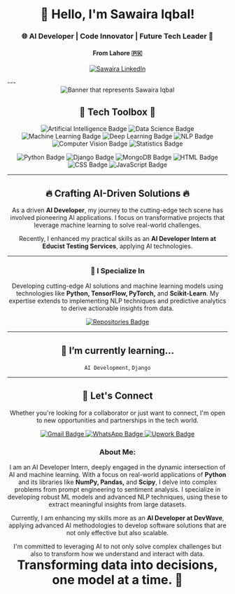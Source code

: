 <h1 align="center">👋 Hello, I'm Sawaira Iqbal!</h1>
<h3 align="center">🌐 AI Developer | Code Innovator | Future Tech Leader 🚀</h3>
<h4 align="center">From Lahore 🇵🇰</h4>

<p align="center">
  <a href="https://www.linkedin.com/in/sawaira-iqbal-44b47b247/" target="_blank"><img src="https://img.shields.io/badge/LinkedIn-Sawaira%20Iqbal-blue?style=for-the-badge&logo=linkedin" alt="Sawaira LinkedIn"></a>
</p>
---

<div align="center">
  <img src="WhatsApp Image 2025-03-27 at 7.31.14 PM.jpeg" alt="Banner that represents Sawaira Iqbal">
</div>

<h2 align="center">💼 Tech Toolbox 🧰</h2>

<p align="center">
  <!-- Artificial_Intelligence -->
  <img src="https://img.shields.io/badge/Artificial_Intelligence-4285F4?style=for-the-badge&logo=openai&logoColor=white" alt="Artificial Intelligence Badge"/>
  <!-- Data_Science -->
  <img src="https://img.shields.io/badge/Data_Science-FF6F00?style=for-the-badge&logo=Apache-Spark&logoColor=white" alt="Data Science Badge"/>
  <!-- Machine_Learning -->
  <img src="https://img.shields.io/badge/Machine_Learning-007FFF?style=for-the-badge&logo=TensorFlow&logoColor=white" alt="Machine Learning Badge"/>
  <!-- Deep_Learning -->
  <img src="https://img.shields.io/badge/Deep_Learning-6DB33F?style=for-the-badge&logo=keras&logoColor=white" alt="Deep Learning Badge"/>
  <!-- NLP -->
  <img src="https://img.shields.io/badge/NLP-FFD700?style=for-the-badge&logo=huggingface&logoColor=black" alt="NLP Badge"/>
  <!-- Computer_Vision -->
  <img src="https://img.shields.io/badge/Computer_Vision-E34F26?style=for-the-badge&logo=opencv&logoColor=white" alt="Computer Vision Badge"/>
  <!-- Statistics -->
  <img src="https://img.shields.io/badge/Statistics-DE3163?style=for-the-badge&logo=NumPy&logoColor=white" alt="Statistics Badge"/>
</p>

<p align="center">
  <!-- Python -->
  <img src="https://img.shields.io/badge/Python-3776AB?style=for-the-badge&logo=python&logoColor=white" alt="Python Badge"/>
  <!-- Django -->
  <img src="https://img.shields.io/badge/Django-092E20?style=for-the-badge&logo=django&logoColor=white" alt="Django Badge"/>
  <!-- MongoDB -->
  <img src="https://img.shields.io/badge/MongoDB-47A248?style=for-the-badge&logo=mongodb&logoColor=white" alt="MongoDB Badge"/>
  <!-- HTML -->
  <img src="https://img.shields.io/badge/HTML-E34F26?style=for-the-badge&logo=html5&logoColor=white" alt="HTML Badge"/>
  <!-- CSS -->
  <img src="https://img.shields.io/badge/CSS-1572B6?style=for-the-badge&logo=css3&logoColor=white" alt="CSS Badge"/>
  <!-- JavaScript -->
  <img src="https://img.shields.io/badge/JavaScript-F7DF1E?style=for-the-badge&logo=javascript&logoColor=black" alt="JavaScript Badge"/>
</p>

---

<h2 align="center">🔥 Crafting AI-Driven Solutions 🔥</h2>
<p align="center">
  As a driven <b>AI Developer</b>, my journey to the cutting-edge tech scene has involved pioneering AI applications. I focus on transformative projects that leverage machine learning to solve real-world challenges.
</p>

<p align="center">
  Recently, I enhanced my practical skills as an <b>AI Developer Intern at Educist Testing Services</b>, applying AI technologies.
</p>

---

<h3 align="center">🚀 I Specialize In</h3>
<p align="center">
  Developing cutting-edge AI solutions and machine learning models using technologies like <b>Python, TensorFlow, PyTorch,</b> and <b>Scikit-Learn</b>. My expertise extends to implementing NLP techniques and predictive analytics to derive actionable insights from data.
</p>


<p align="center">
  <a href="https://github.com/Sameer051022?tab=repositories">
    <img src="https://img.shields.io/badge/Check_Out-My_Repositories-green?style=for-the-badge" alt="Repositories Badge"/>
  </a>
</p>

---

<h2 align="center">🌱 I’m currently learning...</h2>
<p align="center">
  <!-- Put things you are learning here -->
  <code>AI Development</code>,
  <code>Django</code>
  <!-- Add more as you like -->
</p>

---

<h2 align="center">🤝 Let's Connect</h2>
<p align="center">
  Whether you're looking for a collaborator or just want to connect, I'm open to new opportunities and partnerships in the tech world.
</p>

<p align="center">
  <!-- Gmail -->
  <a href="sawaira.iqbal.ds@gmail.com">
    <img src="https://img.shields.io/badge/Gmail-Me-D14836?style=for-the-badge&logo=gmail&logoColor=white" alt="Gmail Badge"/>
  </a>
  <!-- WhatsApp -->
  <a href="https://wa.me/+92 3225392585" target="_blank">
    <img src="https://img.shields.io/badge/WhatsApp-+92 3225392585-25D366?style=for-the-badge&logo=whatsapp&logoColor=white" alt="WhatsApp Badge"/>
  </a>
  <!-- Upwork -->
  <a href="https://www.upwork.com/freelancers/~01f633fc8f9afbc419" target="_blank">
    <img src="https://img.shields.io/badge/Upwork-Profile-6FDA44?style=for-the-badge&logo=upwork&logoColor=white" alt="Upwork Badge"/>
  </a>
</p>
<h3 align="center">About Me:</h3>
<p align="center">
  I am an AI Developer Intern, deeply engaged in the dynamic intersection of AI and machine learning. With a focus on real-world applications of <b>Python</b> and its libraries like <b>NumPy, Pandas,</b> and <b>Scipy</b>, I delve into complex problems from prompt engineering to sentiment analysis. I specialize in developing robust ML models and advanced NLP techniques, using these to extract meaningful insights from large datasets.
</p>

<p align="center">
  Currently, I am enhancing my skills more as an <b>AI Developer at DevWave</b>, applying advanced AI methodologies to develop software solutions that are not only effective but also scalable.
</p>

<p align="center">
  I'm committed to leveraging AI to not only solve complex challenges but also to transform how we understand and interact with data.
  <br>
  <span style="font-size:2em;"><strong>Transforming data into decisions, one model at a time. 🚀</strong></span>
</p>
